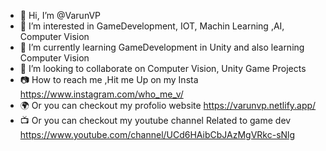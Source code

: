 - 👋 Hi, I’m @VarunVP
- 👀 I’m interested in GameDevelopment, IOT, Machin Learning ,AI, Computer Vision
- 🌱 I’m currently learning GameDevelopment in Unity and also learning Computer Vision
- 💞️ I’m looking to collaborate on Computer Vision, Unity Game Projects
- 📷 How to reach me ,Hit me Up on my Insta https://www.instagram.com/who_me_v/
- 🌍 Or you can checkout my profolio website https://varunvp.netlify.app/
- 📺 Or you can checkout my youtube channel Related to game dev https://www.youtube.com/channel/UCd6HAibCbJAzMgVRkc-sNlg
<!---
MemeGamer/MemeGamer is a ✨ special ✨ repository because its `README.md` (this file) appears on your GitHub profile.
You can click the Preview link to take a look at your changes.
--->
